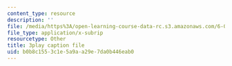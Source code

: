 ```yaml
---
content_type: resource
description: ''
file: /media/https%3A/open-learning-course-data-rc.s3.amazonaws.com/6-00sc-introduction-to-computer-science-and-programming-spring-2011/b0b8c1553c1e5a9aa29e7da0b446eab0_QnAUd-em3E.vtt
file_type: application/x-subrip
resourcetype: Other
title: 3play caption file
uid: b0b8c155-3c1e-5a9a-a29e-7da0b446eab0
---
```


